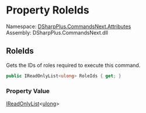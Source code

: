 # Property RoleIds

Namespace: [DSharpPlus.CommandsNext.Attributes](DSharpPlus.CommandsNext.Attributes.md)  
Assembly: DSharpPlus.CommandsNext.dll

## <a id="DSharpPlus_CommandsNext_Attributes_RequireRolesAttribute_RoleIds"></a>RoleIds

Gets the IDs of roles required to execute this command.

```csharp
public IReadOnlyList<ulong> RoleIds { get; }
```

### Property Value

[IReadOnlyList](https://learn.microsoft.com/dotnet/api/system.collections.generic.ireadonlylist\-1)<[ulong](https://learn.microsoft.com/dotnet/api/system.uint64)\>

